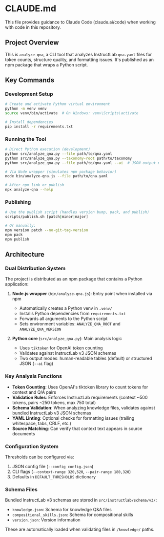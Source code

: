 # CLAUDE.md

This file provides guidance to Claude Code (claude.ai/code) when working with code in this repository.

## Project Overview

This is `analyze-qna`, a CLI tool that analyzes InstructLab `qna.yaml` files for token counts, structure quality, and formatting issues. It's published as an npm package that wraps a Python script.

## Key Commands

### Development Setup
```bash
# Create and activate Python virtual environment
python -m venv venv
source venv/bin/activate  # On Windows: venv\Scripts\activate

# Install dependencies
pip install -r requirements.txt
```

### Running the Tool
```bash
# Direct Python execution (development)
python src/analyze_qna.py --file path/to/qna.yaml
python src/analyze_qna.py --taxonomy-root path/to/taxonomy
python src/analyze_qna.py --file path/to/qna.yaml --ai  # JSON output mode

# Via Node wrapper (simulates npm package behavior)
node bin/analyze-qna.js --file path/to/qna.yaml

# After npm link or publish
npx analyze-qna --help
```

### Publishing
```bash
# Use the publish script (handles version bump, pack, and publish)
scripts/publish.sh [patch|minor|major]

# Or manually:
npm version patch --no-git-tag-version
npm pack
npm publish
```

## Architecture

### Dual Distribution System
The project is distributed as an npm package that contains a Python application:

1. **Node.js wrapper** (`bin/analyze-qna.js`): Entry point when installed via npm
   - Automatically creates a Python venv in `.venv/`
   - Installs Python dependencies from `requirements.txt`
   - Forwards all arguments to the Python script
   - Sets environment variables: `ANALYZE_QNA_ROOT` and `ANALYZE_QNA_VERSION`

2. **Python core** (`src/analyze_qna.py`): Main analysis logic
   - Uses `tiktoken` for OpenAI token counting
   - Validates against InstructLab v3 JSON schemas
   - Two output modes: human-readable tables (default) or structured JSON (`--ai` flag)

### Key Analysis Functions

- **Token Counting**: Uses OpenAI's tiktoken library to count tokens for context and Q/A pairs
- **Validation Rules**: Enforces InstructLab requirements (context ~500 tokens, pairs ~250 tokens, max 750 total)
- **Schema Validation**: When analyzing knowledge files, validates against bundled InstructLab v3 JSON schemas
- **YAML Linting**: Optional checks for formatting issues (trailing whitespace, tabs, CRLF, etc.)
- **Source Matching**: Can verify that context text appears in source documents

### Configuration System

Thresholds can be configured via:
1. JSON config file (`--config config.json`)
2. CLI flags (`--context-range 320,520`, `--pair-range 180,320`)
3. Defaults in `DEFAULT_THRESHOLDS` dictionary

### Schema Files

Bundled InstructLab v3 schemas are stored in `src/instructlab/schema/v3/`:
- `knowledge.json`: Schema for knowledge Q&A files
- `compositional_skills.json`: Schema for compositional skills
- `version.json`: Version information

These are automatically loaded when validating files in `/knowledge/` paths.